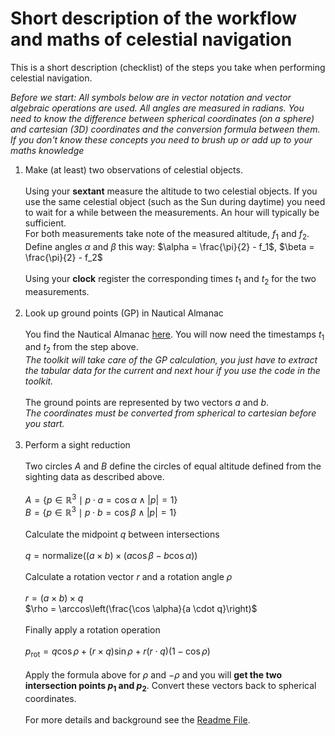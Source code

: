 # Short description of the workflow and maths of celestial navigation

This is a short description (checklist) of the steps you take when performing
celestial navigation.

*Before we start: All symbols below are in vector notation
and vector algebraic operations are used.
All angles are measured in radians. 
You need to know the difference between spherical coordinates (on a sphere)
and cartesian (3D) coordinates and the conversion formula between them. 
If you don't know these concepts you need to brush up or add up to your maths knowledge*

1. Make (at least) two observations of celestial objects.
<br><br>Using your **sextant** measure the altitude to two celestial objects.
If you use the same celestial object (such as the Sun during daytime)
you need to wait for a while between the measurements.
An hour will typically be sufficient. 
<br>For both measurements take note of the measured altitude, $f_1$ and $f_2$.
<br>Define angles $\alpha$ and $\beta$ this way:
$\alpha = \frac{\pi}{2} - f_1$, $\beta = \frac{\pi}{2} - f_2$
<br><br>Using your **clock** register the corresponding times $t_1$ and $t_2$ 
for the two measurements.<br><br>
1. Look up ground points (GP) in Nautical Almanac
<br><br>
You find the Nautical Almanac [here](NAtrad(A4)_2024.pdf). You will now need the timestamps $t_1$ and $t_2$ from the step above.<br>
*The toolkit will take care of the GP calculation,
you just have to extract the tabular data for the current and next hour
if you use the code in the toolkit.*
<br><br>The ground points are represented by two vectors $a$ and $b$.<br>
*The coordinates must be converted from spherical to cartesian before you start.*
<br><br>
1. Perform a sight reduction
<br><br>Two circles $A$ and $B$ define the
circles of equal altitude defined from the sighting data as described above.
<br><br>
$A = \lbrace p \in \mathbb{R}^3 \mid p \cdot a = \cos \alpha \land |p| = 1 \rbrace$ <br/>
$B = \lbrace p \in \mathbb{R}^3 \mid p \cdot b = \cos \beta \land |p| = 1 \rbrace$<br><br>
Calculate the midpoint $q$ between intersections<br><br>
$q = \mathrm{normalize}((a \times b) \times (a \cos \beta - b \cos \alpha))$<br><br>
Calculate a rotation vector $r$ and a rotation angle $\rho$<br><br>
$r = (a \times b) \times q$ <br/>
$\rho = \arccos\left(\frac{\cos \alpha}{a \cdot q}\right)$<br><br>
Finally apply a rotation operation<br><br>
$p_{\mathrm{rot}} = q \cos \rho + \left( r \times q \right) \sin \rho + r \left(r \cdot q \right)\left(1 - \cos \rho \right)$
<br><br>
Apply the formula above for $\rho$ and $-\rho$ and you will **get the two 
intersection points $p_1$ and $p_2$**.
Convert these vectors back to spherical coordinates.
<br><br>
For more details and background see the [Readme File](README.md).



